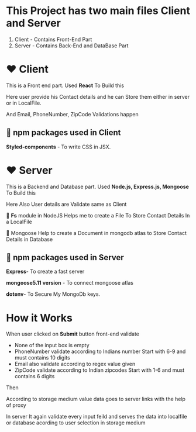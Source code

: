 # This Project has two main files Client and Server

1. Client - Contains Front-End Part
2. Server - Contains Back-End and DataBase Part

# ❤️ Client

This is a Front end part. Used **React** To Build this

Here user provide his Contact details and he can Store them either in server or in LocalFile.

And Email, PhoneNumber, ZipCode Validations happen

## 🚀️ npm packages used in Client

**Styled-components** - To write CSS in JSX.

# ❤️ Server

This is a Backend and Database part. Used **Node.js, Express.js, Mongoose** To Build this

Here Also User details are Validate same as Client


👀️ **Fs** module in NodeJS Helps me to create a File To Store Contact Details In a LocalFile

👀️ Mongoose Help to create a Document in mongodb atlas to Store Contact Details in Database



## 🚀️ npm packages used in Server

**Express**- To create a fast server

**mongoose5.11 version** - To connect mongoose atlas

**dotenv**- To Secure My MongoDb keys.

# How it Works

When user clicked on **Submit** button front-end validate

* None of the input box is empty
* PhoneNumber validate according to Indians number Start with 6-9 and must contains 10 digits
* Email also validate according to regex value given
* ZipCode validate according to Indian zipcodes Start with 1-6 and must contains 6 digits

Then

According to storage medium value data goes to server links with the help of proxy

In server It again validate every input feild and serves the data into localfile or database acording to user selection in storage medium
